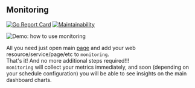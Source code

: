 Monitoring
-

[![Go Report Card](https://goreportcard.com/badge/github.com/cn007b/monitoring)](https://goreportcard.com/report/github.com/cn007b/monitoring)
[![Maintainability](https://api.codeclimate.com/v1/badges/a5ff4f7af1bd99c5fdbb/maintainability)](https://codeclimate.com/github/cn007b/monitoring/maintainability)

![Demo: how to use monitoring](/src/go-app/.gae/static/i/demo.gif)

All you need just open main [page](http://itismonitoring.appspot.com/) and add your web resource/service/page/etc to `monitoring`.
<br>That's it! And no more additional steps required!!!
<br>`monitoring` will collect your metrics immediately,
and soon (depending on your schedule configuration) you will be able to see insights on the main dashboard charts.
